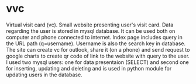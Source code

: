 # vvc
Virtual visit card (vc).
Small website presenting user's visit card. Data regarding the user is stored in mysql database. It can be used both on computer and phone connected to internet. Index page includes query in the URL path (q=username). Username is also the search key in database. 
The site can create vc for outlook, share it (on a phone) and send request to google charts to create qr code of link to the website with query to the user.
I used two mysql users: one for data presentaion (SELECT) and second one for inserting, updating and deleting and is used in python module for updating users in the database.

